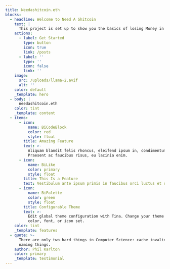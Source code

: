 ```yaml
---
title: Needashitcoin.eth
blocks:
  - headline: Welcome to Need A Shitcoin
    text: |
      This project is set up to show you the basics of losing Money in crypto.
    actions:
      - label: Get Started
        type: button
        icon: true
        link: /posts
      - label: ''
        type: ''
        icon: false
        link: ''
    image:
      src: /uploads/llama-2.avif
      alt: ''
    color: default
    _template: hero
  - body: |
      needashitcoin.eth
    color: tint
    _template: content
  - items:
      - icon:
          name: BiCodeBlock
          color: red
          style: float
        title: Amazing Feature
        text: >-
          Aliquam blandit felis rhoncus, eleifend ipsum in, condimentum nibh.
          Praesent ac faucibus risus, eu lacinia enim.
      - icon:
          name: BiLike
          color: primary
          style: float
        title: This Is a Feature
        text: Vestibulum ante ipsum primis in faucibus orci luctus et ultrices.
      - icon:
          name: BiPalette
          color: green
          style: float
        title: Configurable Theme
        text: >-
          Edit global theme configuration with Tina. Change your theme's primary
          color, font, or icon set.
    color: tint
    _template: features
  - quote: >-
      There are only two hard things in Computer Science: cache invalidation and
      naming things.
    author: Phil Karlton
    color: primary
    _template: testimonial
---
```


